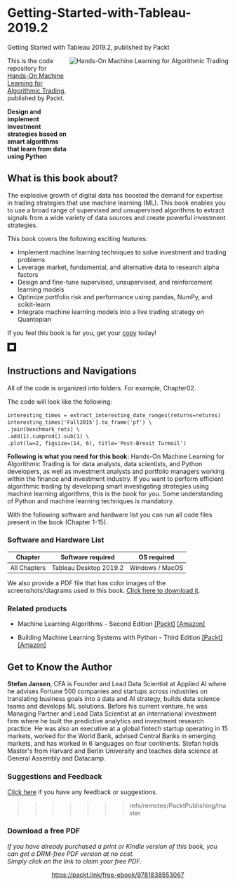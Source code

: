 # Getting-Started-with-Tableau-2019.2
Getting Started with Tableau 2019.2, published by Packt


<a href="https://www.packtpub.com/big-data-and-business-intelligence/hands-machine-learning-algorithmic-trading?utm_source=github&utm_medium=repository&utm_campaign=9781789346411"><img src="https://d1ldz4te4covpm.cloudfront.net/sites/default/files/imagecache/ppv4_main_book_cover/B11166_NEW.png" alt="Hands-On Machine Learning for Algorithmic Trading" height="256px" align="right"></a>

This is the code repository for [Hands-On Machine Learning for Algorithmic Trading](https://www.packtpub.com/big-data-and-business-intelligence/hands-machine-learning-algorithmic-trading?utm_source=github&utm_medium=repository&utm_campaign=9781789346411), published by Packt.

**Design and implement investment strategies based on smart algorithms that learn from data using Python**

## What is this book about?
The explosive growth of digital data has boosted the demand for expertise in trading strategies that use machine learning (ML). This book enables you to use a broad range of supervised and unsupervised algorithms to extract signals from a wide variety of data sources and create powerful investment strategies.

This book covers the following exciting features: 
* Implement machine learning techniques to solve investment and trading problems
* Leverage market, fundamental, and alternative data to research alpha factors
* Design and fine-tune supervised, unsupervised, and reinforcement learning models
* Optimize portfolio risk and performance using pandas, NumPy, and scikit-learn
* Integrate machine learning models into a live trading strategy on Quantopian

If you feel this book is for you, get your [copy](https://www.amazon.com/dp/178934641X) today!

<a href="https://www.packtpub.com/?utm_source=github&utm_medium=banner&utm_campaign=GitHubBanner"><img src="https://raw.githubusercontent.com/PacktPublishing/GitHub/master/GitHub.png" 
alt="https://www.packtpub.com/" border="5" /></a>


## Instructions and Navigations
All of the code is organized into folders. For example, Chapter02.

The code will look like the following:
```
interesting_times = extract_interesting_date_ranges(returns=returns)
interesting_times['Fall2015'].to_frame('pf') \
.join(benchmark_rets) \
.add(1).cumprod().sub(1) \
.plot(lw=2, figsize=(14, 6), title='Post-Brexit Turmoil')
```

**Following is what you need for this book:**
Hands-On Machine Learning for Algorithmic Trading is for data analysts, data scientists, and Python developers, as well as investment analysts and portfolio managers working within the finance and investment industry. If you want to perform efficient algorithmic trading by developing smart investigating strategies using machine learning algorithms, this is the book for you. Some understanding of Python and machine learning techniques is mandatory.

With the following software and hardware list you can run all code files present in the book (Chapter 1-15).

### Software and Hardware List

| Chapter       | Software required                   | OS required                        |
| --------      | ------------------------------------| -----------------------------------|
| All Chapters  | Tableau Desktop 2019.2              | Windows   / MacOS                         |



We also provide a PDF file that has color images of the screenshots/diagrams used in this book. [Click here to download it](https://www.packtpub.com/sites/default/files/downloads/9781789346411_ColorImages.pdf).


### Related products <Other books you may enjoy>
* Machine Learning Algorithms - Second Edition [[Packt]](https://www.packtpub.com/big-data-and-business-intelligence/machine-learning-algorithms-second-edition?utm_source=github&utm_medium=repository&utm_campaign=9781789347999) [[Amazon]](https://www.amazon.com/dp/1789347998)

* Building Machine Learning Systems with Python - Third Edition [[Packt]](https://www.packtpub.com/big-data-and-business-intelligence/building-machine-learning-systems-python-third-edition?utm_source=github&utm_medium=repository&utm_campaign=9781788623223) [[Amazon]](https://www.amazon.com/dp/1788623223)

## Get to Know the Author
**Stefan Jansen**, CFA is Founder and Lead Data Scientist at Applied AI where he advises Fortune 500 companies and startups across industries on translating business goals into a data and AI strategy, builds data science teams and develops ML solutions. Before his current venture, he was Managing Partner and Lead Data Scientist at an international investment firm where he built the predictive analytics and investment research practice. He was also an executive at a global fintech startup operating in 15 markets, worked for the World Bank, advised Central Banks in emerging markets, and has worked in 6 languages on four continents. Stefan holds Master's from Harvard and Berlin University and teaches data science at General Assembly and Datacamp.




### Suggestions and Feedback
[Click here](https://docs.google.com/forms/d/e/1FAIpQLSdy7dATC6QmEL81FIUuymZ0Wy9vH1jHkvpY57OiMeKGqib_Ow/viewform) if you have any feedback or suggestions.
>>>>>>> refs/remotes/PacktPublishing/master
### Download a free PDF

 <i>If you have already purchased a print or Kindle version of this book, you can get a DRM-free PDF version at no cost.<br>Simply click on the link to claim your free PDF.</i>
<p align="center"> <a href="https://packt.link/free-ebook/9781838553067">https://packt.link/free-ebook/9781838553067 </a> </p>